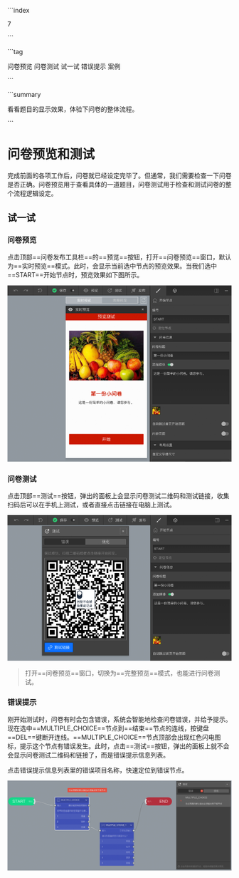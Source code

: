 \```index

7

\```

\```tag

问卷预览 问卷测试 试一试 错误提示 案例

\```

\```summary

看看题目的显示效果，体验下问卷的整体流程。

\```

# 问卷预览和测试

完成前面的各项工作后，问卷就已经设定完毕了。但通常，我们需要检查一下问卷是否正确。问卷预览用于查看具体的一道题目，问卷测试用于检查和测试问卷的整个流程逻辑设定。

## 试一试

### 问卷预览

点击顶部==问卷发布工具栏==的==预览==按钮，打开==问卷预览==窗口，默认为==实时预览==模式。此时，会显示当前选中节点的预览效果。当我们选中==START==开始节点时，预览效果如下图所示。

<img src='./assets/07previewAndTest/preview.png'>

### 问卷测试

点击顶部==测试==按钮，弹出的面板上会显示问卷测试二维码和测试链接，收集扫码后可以在手机上测试，或者直接点击链接在电脑上测试。

<img src='./assets/07previewAndTest/test.png'>

> 打开==问卷预览==窗口，切换为==完整预览==模式，也能进行问卷测试。

### 错误提示

刚开始测试时，问卷有时会包含错误，系统会智能地检查问卷错误，并给予提示。现在选中==MULTIPLE_CHOICE==节点到==结束==节点的连线，按键盘==DEL==键断开连线。==MULTIPLE_CHOICE==节点顶部会出现红色闪电图标，提示这个节点有错误发生。此时，点击==测试==按钮，弹出的面板上就不会会显示问卷测试二维码和链接了，而是错误提示信息列表。

点击错误提示信息列表里的错误项目名称，快速定位到错误节点。

<img src='./assets/07previewAndTest/sthWrong.png'>
